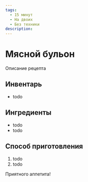 ```yaml
---
tags:
  - 15 минут
  - На двоих
  - Без техники
description:
---
```

# Мясной бульон

<!-- <figure markdown="span">
  ![Описание фото](images/bouillon.jpg)
  <figcaption>Описание фото</figcaption>
</figure> -->

Описание рецепта

## Инвентарь

- todo

## Ингредиенты

- todo
- todo

## Способ приготовления

1. todo
1. todo

Приятного аппетита!